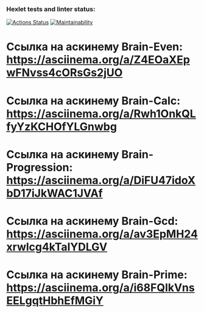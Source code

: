 ### Hexlet tests and linter status:
[![Actions Status](https://github.com/goru00/frontend-project-lvl1/workflows/hexlet-check/badge.svg)](https://github.com/goru00/frontend-project-lvl1/actions)
[![Maintainability](https://api.codeclimate.com/v1/badges/200fdd5778710623e072/maintainability)](https://codeclimate.com/github/goru00/frontend-project-lvl1/maintainability)

# Ссылка на аскинему Brain-Even: https://asciinema.org/a/Z4EOaXEpwFNvss4cORsGs2jUO

# Ссылка на аскинему Brain-Calc: https://asciinema.org/a/Rwh1OnkQLfyYzKCHOfYLGnwbg

# Ссылка на аскинему Brain-Progression: https://asciinema.org/a/DiFU47idoXbD17iJkWAC1JVAf

# Ссылка на аскинему Brain-Gcd: https://asciinema.org/a/av3EpMH24xrwlcg4kTaIYDLGV

# Ссылка на аскинему Brain-Prime: https://asciinema.org/a/i68FQIkVnsEELgqtHbhEfMGiY